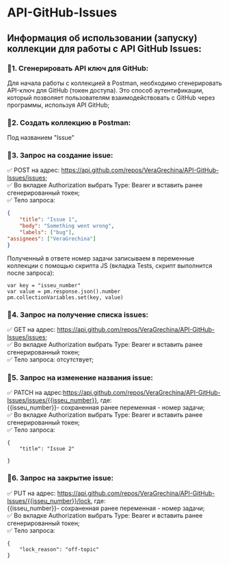 # API-GitHub-Issues
## Информация об использовании (запуску) коллекции для работы с API GitHub Issues: 
### 🌿1. Сгенерировать API ключ для GitHub: 
Для начала работы с коллекцией в Postman, необходимо сгенерировать API-ключ для GitHub (токен доступа). Это способ аутентификации, который позволяет пользователям взаимодействовать с GitHub через программы, используя API GitHub; 
### 🌿2. Создать коллекцию в Postman:
Под названием "Issue" 
### 🌿3. Запрос на создание issue: 
✅ POST на адрес: https://api.github.com/repos/VeraGrechina/API-GitHub-Issues/issues; <br>
✅ Во вкладке Authorization выбрать Type: Bearer и вставить ранее сгенерированный токен;<br>
✅ Тело запроса: <br>
```json
{
    "title": "Issue 1",
    "body": "Something went wrong",
    "labels": ["bug"],
"assignees": ["VeraGrechina"]
}
```
Полученный в ответе номер задачи записываем в переменные коллекции с помощью скрипта JS (вкладка Tests, скрипт выполнится после запроса):<br>
```
var key = "isseu_number"
var value = pm.response.json().number
pm.collectionVariables.set(key, value) 
```
### 🌿4. Запрос на получение списка issues:
✅ GET на адрес: https://api.github.com/repos/VeraGrechina/API-GitHub-Issues/issues; <br>
✅ Во вкладке Authorization выбрать Type: Bearer и вставить ранее сгенерированный токен;<br>
✅ Тело запроса: отсутствует;<br>

### 🌿5. Запрос на изменение названия issue:
✅ PATCH на адрес:https://api.github.com/repos/VeraGrechina/API-GitHub-Issues/issues/{{isseu_number}}, где: <br>
{{isseu_number}}- сохраненная ранее переменная - номер задачи; <br>
✅ Во вкладке Authorization выбрать Type: Bearer и вставить ранее сгенерированный токен;<br>
✅ Тело запроса:<br>
```
{
    "title": "Issue 2"
    
}
```
### 🌿6. Запрос на закрытие issue:
✅ PUT на адрес: https://api.github.com/repos/VeraGrechina/API-GitHub-Issues/{{isseu_number}}/lock, где: <br>
{{isseu_number}}- сохраненная ранее переменная - номер задачи; <br>
✅ Во вкладке Authorization выбрать Type: Bearer и вставить ранее сгенерированный токен;<br>
✅ Тело запроса:<br>
```
{
    "lock_reason": "off-topic"
}
```
